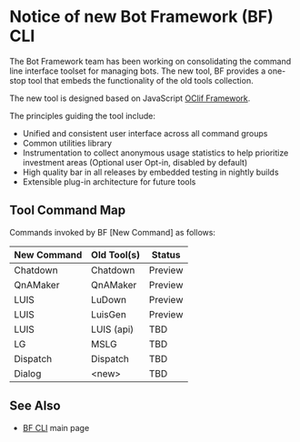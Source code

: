 # Notice of new Bot Framework (BF) CLI

The Bot Framework team has been working on consolidating the command line interface toolset for managing bots. The new tool, BF provides a one-stop tool that embeds the functionality of the old tools collection. 

The new tool is designed based on JavaScript [OClif Framework](https://github.com/oclif/oclif). 

The principles guiding the tool include:

* Unified and consistent user interface across all command groups
* Common utilities library
* Instrumentation to collect anonymous usage statistics to help prioritize investment areas (Optional user Opt-in, disabled by default)
* High quality bar in all releases by embedded testing in nightly builds
* Extensible plug-in architecture for future tools



## Tool Command Map

Commands invoked by BF [New Command] as follows:

| New Command | Old Tool(s) | Status  |
| ----------- | ----------- | ------- |
| Chatdown    | Chatdown    | Preview |
| QnAMaker    | QnAMaker    | Preview |
| LUIS        | LuDown      | Preview |
| LUIS        | LuisGen     | Preview |
| LUIS        | LUIS (api)  | TBD     |
| LG          | MSLG        | TBD     |
| Dispatch    | Dispatch    | TBD     |
| Dialog      | \<new\>     | TBD     |





## See Also

* [BF CLI](https://github.com/microsoft/botframework-cli) main page